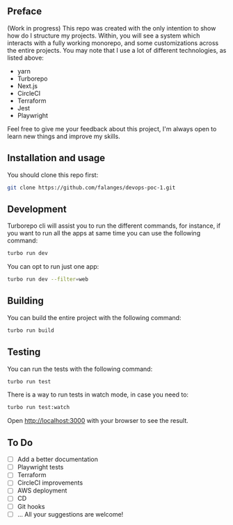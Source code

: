 ## Preface

(Work in progress)
This repo was created with the only intention to show how do I structure my projects. Within, you will see a system which interacts with a fully working monorepo, and some customizations across the entire projects. You may note that I use a lot of different technologies, as listed above:

- yarn
- Turborepo
- Next.js
- CircleCI
- Terraform
- Jest
- Playwright

Feel free to give me your feedback about this project, I'm always open to learn new things and improve my skills.

## Installation and usage

You should clone this repo first:

```bash
git clone https://github.com/falanges/devops-poc-1.git
```

## Development

Turborepo cli will assist you to run the different commands, for instance, if you want to run all the apps at same time you can use the following command:

```bash
turbo run dev
```

You can opt to run just one app:

```bash
turbo run dev --filter=web
```

## Building

You can build the entire project with the following command:

```bash
turbo run build
```

## Testing

You can run the tests with the following command:

```bash
turbo run test
```

There is a way to run tests in watch mode, in case you need to:

```bash
turbo run test:watch
```

Open [http://localhost:3000](http://localhost:3001) with your browser to see the result.

## To Do

- [ ] Add a better documentation
- [ ] Playwright tests
- [ ] Terraform
- [ ] CircleCI improvements
- [ ] AWS deployment
- [ ] CD
- [ ] Git hooks
- [ ] ... All your suggestions are welcome!
